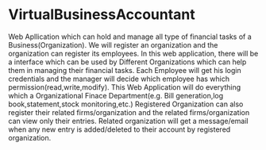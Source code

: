 # VirtualBusinessAccountant
Web Apllication which can hold and manage all type of financial tasks of a Business(Organization).
We will register an organization and the organization can register its employees.
In this web application, there will be a interface which can be used by Different Organizations which can help them in managing their financial tasks.
Each Employee will get his login credentials and the manager will decide which employee has which permission(read,write,modify).
This Web Application will do everything which a Organizational Finace Department(e.g. Bill generation,log book,statement,stock monitoring,etc.)
Registered Organization can also register their related firms/organization and the related firms/organization can view only their entries.
Related organization will get a message/email when any new entry is added/deleted to their account by registered organization.
